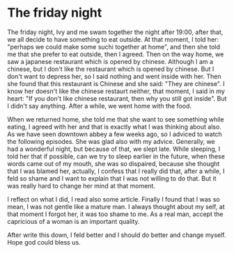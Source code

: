 # The friday night

The friday night, Ivy and me swam together the night after 19:00, after that,
we all decide to have something to eat outside. At that moment, I told her:
"perhaps we could make some suchi together at home", and then she told me that
she prefer to eat outside, then I agreed. Then on the way home, we saw
a japanese restaurant which is opened by chinese. Although I am a chinese, but
I don't like the restaurant which is opened by chinese. But I don't want to
depress her, so I said nothing and went inside with her. Then she found that
this restaurant is Chinese and she said: "They are chinese". I know her doesn't
like the chinese restaurt neither, that moment, I said in my heart: "If you
don't like chinese restaurant, then why you still got inside". But I didn't say
anything. After a while, we went home with the food. 

When we returned home, she told me that she want to see something while eating,
I agreed with her and that is exactly what I was thinking about also. As we have seen
downtown abbey a few weeks ago, so I adviced to watch the following episodes.
She was glad also with my advice. Generally, we had a wonderful night, but
because of that, we slept late. While sleeping, I told her that if possible,
can we try to sleep earlier in the future, when these words came out of my
mouth, she was so dispaired, because she thought that I was blamed her,
actually, I confess that I really did that, after a while, I feld so shame and
I want to explain that I was not willing to do that. But it was really hard to change
her mind at that moment.

I reflect on what I did, I read also some article. Finally I found that I was
so mean, I was not gentle like a mature man. I always thought about my self, at
that moment I forgot her, it was too shame to me. As a real man, accept the
capricious of a woman is an important quality.

After write this down, I feld better and I should do better and change myself.
Hope god could bless us.

